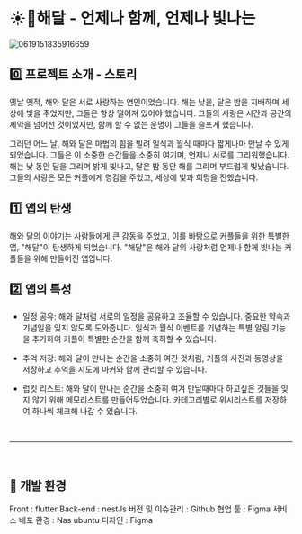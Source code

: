 # ☀️🌙해달 - 언제나 함께, 언제나 빛나는


![0619151835916659](https://github.com/eastZoo/haedal/assets/67012957/18e8a29d-89d6-431b-b335-91a0ee83a6c2)

## 0️⃣ 프로젝트 소개 - 스토리

옛날 옛적, 해와 달은 서로 사랑하는 연인이었습니다. 해는 낮을, 달은 밤을 지배하며 세상에 빛을 주었지만, 그들은 항상 떨어져 있어야 했습니다. 그들의 사랑은 시간과 공간의 제약을 넘어선 것이었지만, 함께 할 수 없는 운명이 그들을 슬프게 했습니다.

그러던 어느 날, 해와 달은 마법의 힘을 빌려 일식과 월식 때마다 짧게나마 만날 수 있게 되었습니다. 그들은 이 소중한 순간들을 소중히 여기며, 언제나 서로를 그리워했습니다. 해는 낮 동안 달을 그리며 밝게 빛나고, 달은 밤 동안 해를 그리며 부드럽게 빛났습니다. 그들의 사랑은 모든 커플에게 영감을 주었고, 세상에 빛과 희망을 전했습니다.

## 1️⃣ 앱의 탄생
해와 달의 이야기는 사람들에게 큰 감동을 주었고, 이를 바탕으로 커플들을 위한 특별한 앱, "해달"이 탄생하게 되었습니다. "해달"은 해와 달의 사랑처럼 언제나 함께 빛나는 커플들을 위해 만들어진 앱입니다.

## 2️⃣ 앱의 특성

- 일정 공유:
해와 달처럼 서로의 일정을 공유하고 조율할 수 있습니다. 중요한 약속과 기념일을 잊지 않도록 도와줍니다.
일식과 월식 이벤트를 기념하는 특별 알림 기능을 추가하여 커플이 특별한 순간을 함께 축하할 수 있습니다.

- 추억 저장:
해와 달이 만나는 순간을 소중히 여긴 것처럼, 커플의 사진과 동영상을 저장하고 추억을 지도에 마커와 함께 관리할 수 있습니다.

- 럽킷 리스트:
해와 달이 만나는 순간을 소중히 여겨 만날때마다 하고싶은 것들을 잊지 않기 위해 메모리스트를 만들어두었습니다.
카테고리별로 위시리스트를 저장하여 하나씩 체크해 나갈 수 있습니다.

<br>

___

<br>

## 📲 개발 환경
Front : flutter
Back-end : nestJs
버전 및 이슈관리 : Github
협업 툴 : Figma
서비스 배포 환경 : Nas ubuntu
디자인 : Figma
